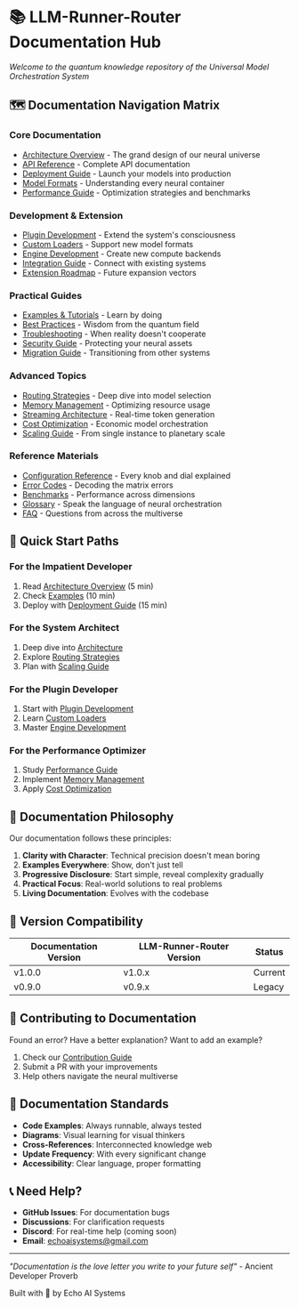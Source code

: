 # 📚 LLM-Runner-Router Documentation Hub

*Welcome to the quantum knowledge repository of the Universal Model Orchestration System*

## 🗺️ Documentation Navigation Matrix

### Core Documentation
- [Architecture Overview](./ARCHITECTURE.md) - The grand design of our neural universe
- [API Reference](./API_REFERENCE.md) - Complete API documentation
- [Deployment Guide](./DEPLOYMENT.md) - Launch your models into production
- [Model Formats](./MODEL_FORMATS.md) - Understanding every neural container
- [Performance Guide](./PERFORMANCE.md) - Optimization strategies and benchmarks

### Development & Extension
- [Plugin Development](./PLUGIN_DEVELOPMENT.md) - Extend the system's consciousness
- [Custom Loaders](./CUSTOM_LOADERS.md) - Support new model formats
- [Engine Development](./ENGINE_DEVELOPMENT.md) - Create new compute backends
- [Integration Guide](./INTEGRATION.md) - Connect with existing systems
- [Extension Roadmap](./EXTENSION_ROADMAP.md) - Future expansion vectors

### Practical Guides
- [Examples & Tutorials](./EXAMPLES.md) - Learn by doing
- [Best Practices](./BEST_PRACTICES.md) - Wisdom from the quantum field
- [Troubleshooting](./TROUBLESHOOTING.md) - When reality doesn't cooperate
- [Security Guide](./SECURITY.md) - Protecting your neural assets
- [Migration Guide](./MIGRATION.md) - Transitioning from other systems

### Advanced Topics
- [Routing Strategies](./ROUTING_STRATEGIES.md) - Deep dive into model selection
- [Memory Management](./MEMORY_MANAGEMENT.md) - Optimizing resource usage
- [Streaming Architecture](./STREAMING.md) - Real-time token generation
- [Cost Optimization](./COST_OPTIMIZATION.md) - Economic model orchestration
- [Scaling Guide](./SCALING.md) - From single instance to planetary scale

### Reference Materials
- [Configuration Reference](./CONFIG_REFERENCE.md) - Every knob and dial explained
- [Error Codes](./ERROR_CODES.md) - Decoding the matrix errors
- [Benchmarks](./BENCHMARKS.md) - Performance across dimensions
- [Glossary](./GLOSSARY.md) - Speak the language of neural orchestration
- [FAQ](./FAQ.md) - Questions from across the multiverse

## 🚀 Quick Start Paths

### For the Impatient Developer
1. Read [Architecture Overview](./ARCHITECTURE.md) (5 min)
2. Check [Examples](./EXAMPLES.md) (10 min)
3. Deploy with [Deployment Guide](./DEPLOYMENT.md) (15 min)

### For the System Architect
1. Deep dive into [Architecture](./ARCHITECTURE.md)
2. Explore [Routing Strategies](./ROUTING_STRATEGIES.md)
3. Plan with [Scaling Guide](./SCALING.md)

### For the Plugin Developer
1. Start with [Plugin Development](./PLUGIN_DEVELOPMENT.md)
2. Learn [Custom Loaders](./CUSTOM_LOADERS.md)
3. Master [Engine Development](./ENGINE_DEVELOPMENT.md)

### For the Performance Optimizer
1. Study [Performance Guide](./PERFORMANCE.md)
2. Implement [Memory Management](./MEMORY_MANAGEMENT.md)
3. Apply [Cost Optimization](./COST_OPTIMIZATION.md)

## 📖 Documentation Philosophy

Our documentation follows these principles:

1. **Clarity with Character**: Technical precision doesn't mean boring
2. **Examples Everywhere**: Show, don't just tell
3. **Progressive Disclosure**: Start simple, reveal complexity gradually
4. **Practical Focus**: Real-world solutions to real problems
5. **Living Documentation**: Evolves with the codebase

## 🔄 Version Compatibility

| Documentation Version | LLM-Runner-Router Version | Status |
|--------------------|--------------------------|---------|
| v1.0.0 | v1.0.x | Current |
| v0.9.0 | v0.9.x | Legacy |

## 🤝 Contributing to Documentation

Found an error? Have a better explanation? Want to add an example?

1. Check our [Contribution Guide](../CONTRIBUTING.md)
2. Submit a PR with your improvements
3. Help others navigate the neural multiverse

## 🌟 Documentation Standards

- **Code Examples**: Always runnable, always tested
- **Diagrams**: Visual learning for visual thinkers
- **Cross-References**: Interconnected knowledge web
- **Update Frequency**: With every significant change
- **Accessibility**: Clear language, proper formatting

## 📞 Need Help?

- **GitHub Issues**: For documentation bugs
- **Discussions**: For clarification requests
- **Discord**: For real-time help (coming soon)
- **Email**: echoaisystems@gmail.com

---

*"Documentation is the love letter you write to your future self"* - Ancient Developer Proverb

Built with 💙 by Echo AI Systems
